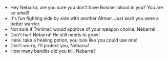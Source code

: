 - Hey Nebarra, are you sure you don't have Bosmer blood in you? You are so small!
- It's fun fighting side by side with another Altmer. Just wish you were a better warrior.
- Not sure if Trinimac would approve of your weapon choice, Nebarra!
- Don't hurt Nebarra! He still needs to grow!
- Here, take a healing potion, you look like you could use one!
- Don't worry, I'll protect you, Nebarra!
- How many bandits did you kill, Nebarra?
